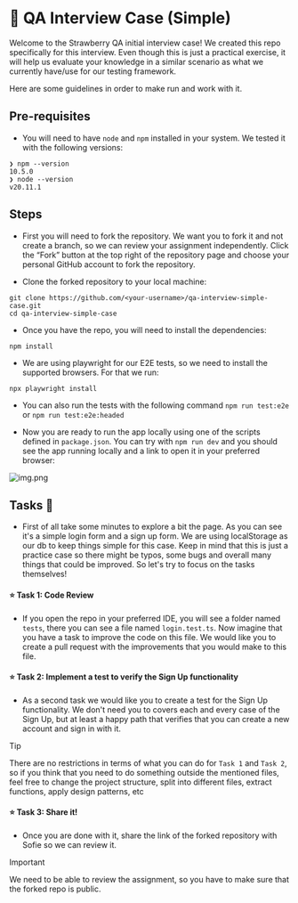 # 🍓 QA Interview Case (Simple)
Welcome to the Strawberry QA initial interview case! We created this repo specifically for this interview.
Even though this is just a practical exercise, it will help us evaluate your knowledge in a similar scenario as what we currently have/use for our testing framework.

Here are some guidelines in order to make run and work with it.

## Pre-requisites
- You will need to have `node` and `npm` installed in your system. We tested it with the following versions:
```shell
❯ npm --version
10.5.0
❯ node --version
v20.11.1
```

## Steps

- First you will need to fork the repository. We want you to fork it and not create a branch, so we can review your assignment independently. Click the “Fork” button at the top right of the repository page and choose your personal GitHub account to fork the repository.

- Clone the forked repository to your local machine:
```shell
git clone https://github.com/<your-username>/qa-interview-simple-case.git
cd qa-interview-simple-case
```

- Once you have the repo, you will need to install the dependencies:
```shell
npm install
```

- We are using playwright for our E2E tests, so we need to install the supported browsers. For that we run:
```shell
npx playwright install
```

- You can also run the tests with the following command `npm run test:e2e` or `npm run test:e2e:headed`

- Now you are ready to run the app locally using one of the scripts defined in `package.json`. You can try with `npm run dev` and you should see the app running locally and a link to open it in your preferred browser:

![img.png](img.png)

## Tasks 📘
- First of all take some minutes to explore a bit the page. As you can see it's a simple login form and a sign up form. We are using localStorage as our db to keep things simple for this case. Keep in mind that this is just a practice case so there might be typos, some bugs and overall many things that could be improved. So let's try to focus on the tasks themselves!

#### ⭐ Task 1: Code Review
- If you open the repo in your preferred IDE, you will see a folder named `tests`, there you can see a file named `login.test.ts`. Now imagine that you have a task to improve the code on this file. We would like you to create a pull request with the improvements that you would make to this file.

#### ⭐ Task 2: Implement a test to verify the Sign Up functionality
- As a second task we would like you to create a test for the Sign Up functionality. We don't need you to covers each and every case of the Sign Up, but at least a happy path that verifies that you can create a new account and sign in with it.

> [!TIP]
> There are no restrictions in terms of what you can do for `Task 1` and `Task 2`, so if you think that you need to do something outside the mentioned files, feel free to change the project structure, split into different files, extract functions, apply design patterns, etc

#### ⭐ Task 3: Share it!
- Once you are done with it, share the link of the forked repository with Sofie so we can review it.

> [!IMPORTANT]
> We need to be able to review the assignment, so you have to make sure that the forked repo is public.
